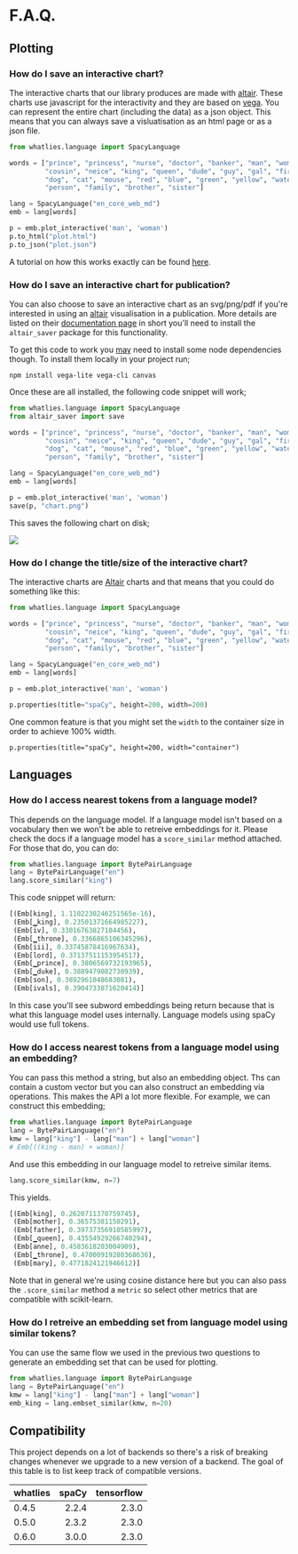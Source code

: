 # F.A.Q.

## Plotting

### How do I save an interactive chart?

The interactive charts that our library produces are made with [altair](https://altair-viz.github.io/).
These charts use javascript for the interactivity and they are based on [vega](https://vega.github.io/vega-lite/).
You can represent the entire chart (including the data) as a json object. This means that you can always
save a visluatisation as an html page or as a json file.

```python
from whatlies.language import SpacyLanguage

words = ["prince", "princess", "nurse", "doctor", "banker", "man", "woman",
         "cousin", "neice", "king", "queen", "dude", "guy", "gal", "fire",
         "dog", "cat", "mouse", "red", "blue", "green", "yellow", "water",
         "person", "family", "brother", "sister"]

lang = SpacyLanguage("en_core_web_md")
emb = lang[words]

p = emb.plot_interactive('man', 'woman')
p.to_html("plot.html")
p.to_json("plot.json")
```

A tutorial on how this works exactly can be found [here](https://calmcode.io/altair/json.html).

### How do I save an interactive chart for publication?

You can also choose to save an interactive chart as an svg/png/pdf if you're interested
in using an [altair](https://altair-viz.github.io/) visualisation in a publication. More
details are listed on their [documentation page](https://altair-viz.github.io/user_guide/saving_charts.html?highlight=save%20svg#png-svg-and-pdf-format)
in short you'll need to install the `altair_saver` package for this functionality.

To get this code to work you [may](https://github.com/RasaHQ/whatlies/issues/58) need to install some node
dependencies though. To install them locally in your project run;

```
npm install vega-lite vega-cli canvas
```

Once these are all installed, the following code snippet will work;

```python
from whatlies.language import SpacyLanguage
from altair_saver import save

words = ["prince", "princess", "nurse", "doctor", "banker", "man", "woman",
         "cousin", "neice", "king", "queen", "dude", "guy", "gal", "fire",
         "dog", "cat", "mouse", "red", "blue", "green", "yellow", "water",
         "person", "family", "brother", "sister"]

lang = SpacyLanguage("en_core_web_md")
emb = lang[words]

p = emb.plot_interactive('man', 'woman')
save(p, "chart.png")
```

This saves the following chart on disk;

![](images/chart.png)

### How do I change the title/size of the interactive chart?

The interactive charts are [Altair](https://altair-viz.github.io/index.html) charts
and that means that you could do something like this:

```python
from whatlies.language import SpacyLanguage

words = ["prince", "princess", "nurse", "doctor", "banker", "man", "woman",
         "cousin", "neice", "king", "queen", "dude", "guy", "gal", "fire",
         "dog", "cat", "mouse", "red", "blue", "green", "yellow", "water",
         "person", "family", "brother", "sister"]

lang = SpacyLanguage("en_core_web_md")
emb = lang[words]

p = emb.plot_interactive('man', 'woman')

p.properties(title="spaCy", height=200, width=200)
```

One common feature is that you might set the `width` to the container size
in order to achieve 100% width.

```
p.properties(title="spaCy", height=200, width="container")
```

## Languages

### How do I access nearest tokens from a language model?

This depends on the language model. If a language model isn't based on a vocabulary
 then we won't be able to retreive embeddings for it. Please check the docs if a
  language model has a `score_similar` method attached. For those that do, you can do:

```python
from whatlies.language import BytePairLanguage
lang = BytePairLanguage("en")
lang.score_similar("king")
```

This code snippet will return:

```python
[(Emb[king], 1.1102230246251565e-16),
 (Emb[▁king], 0.23501371664985227),
 (Emb[iv], 0.33016763827104456),
 (Emb[▁throne], 0.3366865106345296),
 (Emb[iii], 0.33745878416967634),
 (Emb[lord], 0.37137511153954517),
 (Emb[▁prince], 0.3806569732193965),
 (Emb[▁duke], 0.3889479082730939),
 (Emb[son], 0.3892961048683081),
 (Emb[ivals], 0.3904733871620414)]
```

In this case you'll see subword embeddings being return because that is what this
language model uses internally. Language models using spaCy would use full tokens.

### How do I access nearest tokens from a language model using an embedding?

You can pass this method a string, but also an embedding object. Ths can contain
a custom vector but you can also construct an embedding via operations. This makes the
API a lot more flexible. For example, we can construct this embedding;

```python
from whatlies.language import BytePairLanguage
lang = BytePairLanguage("en")
kmw = lang["king"] - lang["man"] + lang["woman"]
# Emb[((king - man) + woman)]
```

And use this embedding in our language model to retreive similar items.

```python
lang.score_similar(kmw, n=7)
```

This yields.

```python
[(Emb[king], 0.2620711370759745),
 (Emb[mother], 0.36575381150291),
 (Emb[father], 0.39737356910585997),
 (Emb[▁queen], 0.43554929266740294),
 (Emb[anne], 0.4583618203004909),
 (Emb[▁throne], 0.47000919280368636),
 (Emb[mary], 0.4771824121946612)]
```

Note that in general we're using cosine distance here but you can also pass the
`.score_similar` method a `metric` so select other metrics that are compatible with
scikit-learn.

### How do I retreive an embedding set from language model using similar tokens?

You can use the same flow we used in the previous two questions to generate an
embedding set that can be used for plotting.

```python
from whatlies.language import BytePairLanguage
lang = BytePairLanguage("en")
kmw = lang["king"] - lang["man"] + lang["woman"]
emb_king = lang.embset_similar(kmw, n=20)
```

## Compatibility

This project depends on a lot of backends so there's a risk of breaking changes whenever
we upgrade to a new version of a backend. The goal of this table is to list keep track of
compatible versions.


| whatlies | spaCy  |  tensorflow |
|----------|-------:|------------:|
|  0.4.5   |  2.2.4 |       2.3.0 |
|  0.5.0   |  2.3.2 |       2.3.0 |
|  0.6.0   |  3.0.0 |       2.3.0 |
